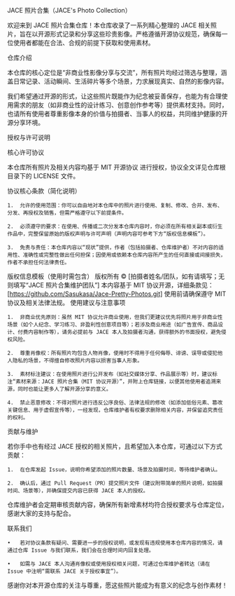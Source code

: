 JACE 照片合集（JACE's Photo Collection）

欢迎来到 JACE 照片合集仓库！本仓库收录了一系列精心整理的 JACE 相关照片，旨在以开源形式记录和分享这些珍贵影像。严格遵循开源协议规范，确保每一位使用者都能在合法、合规的前提下获取和使用素材。

仓库介绍

本仓库的核心定位是“非商业性影像分享与交流”，所有照片均经过筛选与整理，涵盖日常记录、活动瞬间、生活碎片等多个场景，力求展现真实、自然的影像内容。

我们希望通过开源的形式，让这些照片既能作为纪念被妥善保存，也能为有合理使用需求的朋友（如非商业性的设计练习、创意创作参考等）提供素材支持。同时，也请所有使用者尊重影像本身的价值与拍摄者、当事人的权益，共同维护健康的开源分享环境。

授权与许可说明

核心许可协议

本仓库所有照片及相关内容均基于 MIT 开源协议 进行授权，协议全文详见仓库根目录下的 LICENSE 文件。

协议核心条款（简化说明）

	1.	允许的使用范围：你可以自由地对本仓库中的照片进行使用、复制、修改、合并、发布、分发、再授权及销售，但需严格遵守以下前提条件。

	2.	必须遵守的要求：在使用、传播或二次分发本仓库内容时，你必须在所有相关副本或衍生作品中，完整保留原始的版权声明与许可声明（声明内容可参考下方“版权信息模板”）。

	3.	免责与责任：本仓库内容以“现状”提供，作者（包括拍摄者、仓库维护者）不对内容的适用性、准确性或完整性做出任何担保；因使用或依赖本仓库内容所产生的任何直接或间接损失，作者不承担任何法律责任。

版权信息模板（使用时需包含）
版权所有 © [拍摄者姓名/团队，如有请填写；无则填写“JACE 照片合集维护团队”]
本内容基于 MIT 协议开源，详细条款见：[https://github.com/Sasukasa/Jace-Pretty-Photos.git]
使用前请确保遵守 MIT 协议及相关法律法规。
使用建议与注意事项

	1.	非商业优先原则：虽然 MIT 协议允许商业使用，但我们更建议优先将照片用于非商业性场景（如个人纪念、学习练习、非盈利性创意项目等）；若涉及商业用途（如广告宣传、商品设计、付费内容制作等），请务必提前与 JACE 本人及拍摄者沟通，获得额外的书面授权，避免侵权风险。

	2.	尊重肖像权：所有照片均包含人物肖像，使用时不得用于任何侮辱、诽谤、误导或侵犯他人隐私的场景，不得擅自修改照片内容以损害当事人形象。

	3.	素材标注建议：在使用照片进行公开发布（如社交媒体分享、作品展示等）时，建议标注“素材来源：JACE 照片合集（MIT 协议开源）”，并附上仓库链接，以便其他使用者追溯来源，同时也能让更多人了解开源分享的意义。

	4.	禁止恶意修改：不得对照片进行违反公序良俗、法律法规的修改（如添加低俗元素、篡改关键信息、用于虚假宣传等），一经发现，仓库维护者有权要求删除相关内容，并保留追究责任的权利。

贡献与维护

若你手中也有经过 JACE 授权的相关照片，且希望加入本仓库，可通过以下方式贡献：

	1.	在仓库发起 Issue，说明你希望添加的照片数量、场景及拍摄时间，等待维护者确认。

	2.	确认后，通过 Pull Request（PR）提交照片文件（建议附带简单的照片说明，如拍摄时间、场景等），并确保提交内容已获得 JACE 本人的授权。

仓库维护者会定期审核贡献内容，确保所有新增素材均符合授权要求与仓库定位，感谢大家的支持与配合。

联系我们

	•	若对协议条款有疑问、需要进一步的授权说明，或发现有违规使用本仓库内容的情况，请通过仓库 Issue 与我们联系，我们会在合理时间内回复处理。

	•	如需与 JACE 本人沟通肖像权或使用授权相关问题，可通过仓库维护者转达（请在 Issue 中注明“需联系 JACE 关于授权事宜”）。

感谢你对本开源仓库的关注与尊重，愿这些照片能成为有意义的纪念与创作素材！
